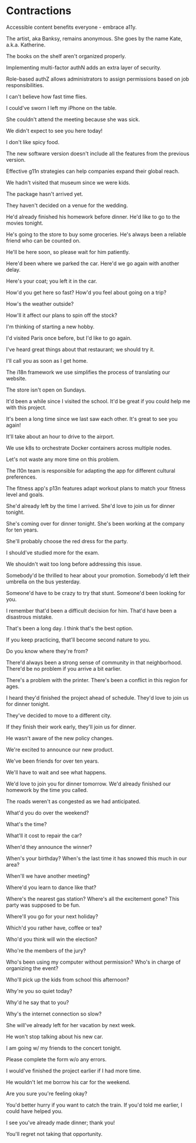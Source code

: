 # Contractions

<!-- a11y -->
Accessible content benefits everyone - embrace a11y.

<!-- aka -->
The artist, aka Banksy, remains anonymous.
She goes by the name Kate, a.k.a. Katherine.

<!-- aren't -->
The books on the shelf aren't organized properly.

<!-- authN -->
Implementing multi-factor authN adds an extra layer of security.

<!-- authZ -->
Role-based authZ allows administrators to assign permissions based on job responsibilities.

<!-- can't -->
I can't believe how fast time flies.

<!-- could've -->
I could've sworn I left my iPhone on the table.

<!-- couldn't -->
She couldn't attend the meeting because she was sick.

<!-- didn't -->
We didn't expect to see you here today!

<!-- don't -->
I don't like spicy food.

<!-- doesn't -->
The new software version doesn't include all the features from the previous version.

<!-- g11n -->
Effective g11n strategies can help companies expand their global reach.

<!-- hadn't -->
We hadn't visited that museum since we were kids.

<!-- hasn't -->
The package hasn't arrived yet.

<!-- haven't -->
They haven't decided on a venue for the wedding.

<!-- he'd -->
He'd already finished his homework before dinner.
He'd like to go to the movies tonight.

<!-- he's -->
He's going to the store to buy some groceries.
He's always been a reliable friend who can be counted on.

<!-- he'll -->
He'll be here soon, so please wait for him patiently.

<!-- here'd -->
Here'd been where we parked the car.
Here'd we go again with another delay.

<!-- here's -->
Here's your coat; you left it in the car.

<!-- how'd -->
How'd you get here so fast?
How'd you feel about going on a trip?

<!-- how's -->
How's the weather outside?

<!-- how'll -->
How'll it affect our plans to spin off the stock?

<!-- I'm -->
I'm thinking of starting a new hobby.

<!-- I'd -->
I'd visited Paris once before, but I'd like to go again.

<!-- I've -->
I've heard great things about that restaurant; we should try it.

<!-- I'll -->
I'll call you as soon as I get home.

<!-- i18n -->
The i18n framework we use simplifies the process of translating our website.

<!-- isn't -->
The store isn't open on Sundays.

<!-- it'd -->
It'd been a while since I visited the school.
It'd be great if you could help me with this project.

<!-- it's -->
It's been a long time since we last saw each other.
It's great to see you again!

<!-- it'll -->
It'll take about an hour to drive to the airport.

<!-- k8s -->
We use k8s to orchestrate Docker containers across multiple nodes.

<!-- let's -->
Let's not waste any more time on this problem.

<!-- l10n -->
The l10n team is responsible for adapting the app for different cultural preferences.

<!-- p13n -->
The fitness app's p13n features adapt workout plans to match your fitness level and goals.

<!-- she'd -->
She'd already left by the time I arrived.
She'd love to join us for dinner tonight.

<!-- she's -->
She's coming over for dinner tonight.
She's been working at the company for ten years.

<!-- she'll -->
She'll probably choose the red dress for the party.

<!-- should've -->
I should've studied more for the exam.

<!-- shouldn't -->
We shouldn't wait too long before addressing this issue.

<!-- somebody'd -->
Somebody'd be thrilled to hear about your promotion.
Somebody'd left their umbrella on the bus yesterday.

<!-- someone'd -->
Someone'd have to be crazy to try that stunt.
Someone'd been looking for you.

<!-- that'd -->
I remember that'd been a difficult decision for him.
That'd have been a disastrous mistake.

<!-- that's -->
That's been a long day.
I think that's the best option.

<!-- that'll -->
If you keep practicing, that'll become second nature to you.

<!-- they're -->
Do you know where they're from?

<!-- there'd -->
There'd always been a strong sense of community in that neighborhood.
There'd be no problem if you arrive a bit earlier.

<!-- there's -->
There's a problem with the printer.
There's been a conflict in this region for ages.

<!-- they'd -->
I heard they'd finished the project ahead of schedule.
They'd love to join us for dinner tonight.

<!-- they've -->
They've decided to move to a different city.

<!-- they'll -->
If they finish their work early, they'll join us for dinner.

<!-- wasn't -->
He wasn't aware of the new policy changes.

<!-- we're -->
We're excited to announce our new product.

<!-- we've -->
We've been friends for over ten years.

<!-- we'll -->
We'll have to wait and see what happens.

<!-- we'd -->
We'd love to join you for dinner tomorrow.
We'd already finished our homework by the time you called.

<!-- weren't -->
The roads weren't as congested as we had anticipated.

<!-- what'd -->
What'd you do over the weekend?

<!-- what's -->
What's the time?

<!-- what'll -->
What'll it cost to repair the car?

<!-- when'd -->
When'd they announce the winner?

<!-- when's -->
When's your birthday?
When's the last time it has snowed this much in our area?

<!-- when'll -->
When'll we have another meeting?

<!-- where'd -->
Where'd you learn to dance like that?

<!-- where's -->
Where's the nearest gas station?
Where's all the excitement gone? This party was supposed to be fun.

<!-- where'll -->
Where'll you go for your next holiday?

<!-- which'd -->
Which'd you rather have, coffee or tea?

<!-- who'd -->
Who'd you think will win the election?

<!-- who're -->
Who're the members of the jury?

<!-- who's -->
Who's been using my computer without permission?
Who's in charge of organizing the event?

<!-- who'll -->
Who'll pick up the kids from school this afternoon?

<!-- why're -->
Why're you so quiet today?

<!-- why'd -->
Why'd he say that to you?

<!-- why's -->
Why's the internet connection so slow?

<!-- will've -->
She will've already left for her vacation by next week.

<!-- won't -->
He won't stop talking about his new car.

<!-- w/ -->
I am going w/ my friends to the concert tonight.

<!-- w/o -->
Please complete the form w/o any errors.

<!-- would've -->
I would've finished the project earlier if I had more time.

<!-- wouldn't -->
He wouldn't let me borrow his car for the weekend.

<!-- you're -->
Are you sure you're feeling okay?

<!-- you'd -->
You'd better hurry if you want to catch the train.
If you'd told me earlier, I could have helped you.

<!-- you've -->
I see you've already made dinner; thank you!

<!-- you'll -->
You'll regret not taking that opportunity.
